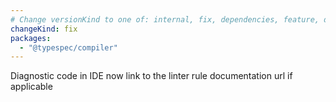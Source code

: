 ```yaml
---
# Change versionKind to one of: internal, fix, dependencies, feature, deprecation, breaking
changeKind: fix
packages:
  - "@typespec/compiler"
---
```


Diagnostic code in IDE now link to the linter rule documentation url if applicable
